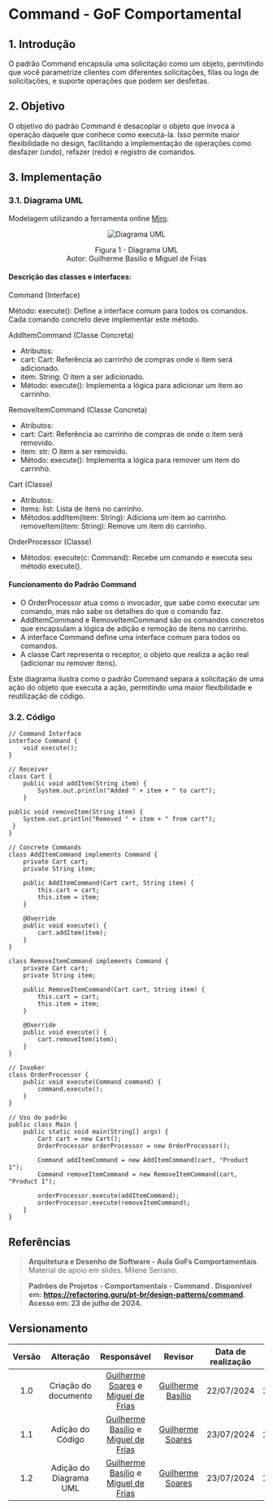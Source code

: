 # Command - GoF Comportamental

## 1. Introdução

O padrão Command encapsula uma solicitação como um objeto, permitindo que você parametrize clientes com diferentes solicitações, filas ou logs de solicitações, e suporte operações que podem ser desfeitas.

## 2. Objetivo

O objetivo do padrão Command é desacoplar o objeto que invoca a operação daquele que conhece como executá-la. Isso permite maior flexibilidade no design, facilitando a implementação de operações como desfazer (undo), refazer (redo) e registro de comandos.

## 3. Implementação


### 3.1. Diagrama UML
Modelagem utilizando a ferramenta online [Miro](https://miro.com/app/board/).

<div align = "center"><img src="https://raw.githubusercontent.com/UnBArqDsw2024-1/2024.1_G7_My_Market/GuilhermeS_Miguel_GuilhermeB/Entrega03/docs/Imagens/Diagramas/DiagramaCommand.png" alt="Diagrama UML">
<p>Figura 1 - Diagrama UML<br> Autor: Guilherme Basilio e Miguel de Frias</p></div>


#### Descrição das classes e interfaces:

Command (Interface)

Método: execute(): Define a interface comum para todos os comandos. Cada comando concreto deve implementar este método.


AddItemCommand (Classe Concreta)

- Atributos:
- cart: Cart: Referência ao carrinho de compras onde o item será adicionado.
- item: String: O item a ser adicionado.
- Método: execute(): Implementa a lógica para adicionar um item ao carrinho.

RemoveItemCommand (Classe Concreta)

- Atributos:
- cart: Cart: Referência ao carrinho de compras de onde o item será removido.
- item: str: O item a ser removido.
- Método: execute(): Implementa a lógica para remover um item do carrinho.

Cart (Classe)

- Atributos:
- items: list: Lista de itens no carrinho.
- Métodos:addItem(item: String): Adiciona um item ao carrinho. removeItem(item: String): Remove um item do carrinho. 

OrderProcessor (Classe)

- Métodos: execute(c: Command): Recebe um comando e executa seu método execute().

#### Funcionamento do Padrão Command

- O OrderProcessor atua como o invocador, que sabe como executar um comando, mas não sabe os detalhes do que o comando faz.
- AddItemCommand e RemoveItemCommand são os comandos concretos que encapsulam a lógica de adição e remoção de itens no carrinho.
- A interface Command define uma interface comum para todos os comandos.
- A classe Cart representa o receptor, o objeto que realiza a ação real (adicionar ou remover itens).

Este diagrama ilustra como o padrão Command separa a solicitação de uma ação do objeto que executa a ação, permitindo uma maior flexibilidade e reutilização de código.

### 3.2. Código

    // Command Interface
    interface Command {
        void execute();
    }

    // Receiver
    class Cart {
        public void addItem(String item) {
            System.out.println("Added " + item + " to cart");
        }

    public void removeItem(String item) {
        System.out.println("Removed " + item + " from cart");
     }
    }

    // Concrete Commands
    class AddItemCommand implements Command {
        private Cart cart;
        private String item;

        public AddItemCommand(Cart cart, String item) {
            this.cart = cart;
            this.item = item;
        }

        @Override
        public void execute() {
            cart.addItem(item);
        }
    }

    class RemoveItemCommand implements Command {
        private Cart cart;
        private String item;

        public RemoveItemCommand(Cart cart, String item) {
            this.cart = cart;
            this.item = item;
        }

        @Override
        public void execute() {
            cart.removeItem(item);
        }
    }

    // Invoker
    class OrderProcessor {
        public void execute(Command command) {
            command.execute();
        }
    }

    // Uso do padrão
    public class Main {
        public static void main(String[] args) {
            Cart cart = new Cart();
            OrderProcessor orderProcessor = new OrderProcessor();

            Command addItemCommand = new AddItemCommand(cart, "Product 1");
            Command removeItemCommand = new RemoveItemCommand(cart, "Product 1");

            orderProcessor.execute(addItemCommand);
            orderProcessor.execute(removeItemCommand);
        }
    }

## Referências

> **Arquitetura e Desenho de Software - Aula GoFs Comportamentais**. Material de apoio em slides. Milene Serrano.

> **Padrões de Projetos - Comportamentais - Command . Disponível em: <https://refactoring.guru/pt-br/design-patterns/command>. Acesso em: 23 de julho de 2024.**

## Versionamento

| Versão | Alteração |  Responsável  | Revisor | Data de realização | Data de revisão |
| :------: | :---: | :-----: | :----: | :----: | :-----: |
| 1.0 | Criação do documento | [Guilherme Soares](https://github.com/GuilhermeSoaress) e [Miguel de Frias](https://github.com/migueldefrias) | [Guilherme Basílio](https://github.com/GuilhermeBES) | 22/07/2024 | 22/07/2024 |
| 1.1 | Adição do Código | [Guilherme Basílio](https://github.com/GuilhermeBES) e [Miguel de Frias](https://github.com/migueldefrias) | [Guilherme Soares](https://github.com/GuilhermeSoaress)| 23/07/2024 | 24/07/2024 |
| 1.2 | Adição do Diagrama UML | [Guilherme Basílio](https://github.com/GuilhermeBES) e [Miguel de Frias](https://github.com/migueldefrias) | [Guilherme Soares](https://github.com/GuilhermeSoaress)| 23/07/2024 | 24/07/2024 |